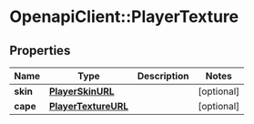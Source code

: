 # OpenapiClient::PlayerTexture

## Properties
Name | Type | Description | Notes
------------ | ------------- | ------------- | -------------
**skin** | [**PlayerSkinURL**](PlayerSkinURL.md) |  | [optional] 
**cape** | [**PlayerTextureURL**](PlayerTextureURL.md) |  | [optional] 


